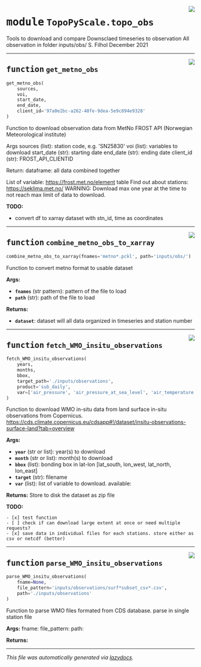 <!-- markdownlint-disable -->

<a href="https://github.com/ArcticSnow/TopoPyScale/TopoPyScale/topo_obs.py#L0"><img align="right" style="float:right;" src="https://img.shields.io/badge/-source-cccccc?style=flat-square"></a>

# <kbd>module</kbd> `TopoPyScale.topo_obs`
Tools to download and compare Downsclaed timeseries to observation All observation in folder inputs/obs/ S. Filhol December 2021 


---

<a href="https://github.com/ArcticSnow/TopoPyScale/TopoPyScale/topo_obs.py#L15"><img align="right" style="float:right;" src="https://img.shields.io/badge/-source-cccccc?style=flat-square"></a>

## <kbd>function</kbd> `get_metno_obs`

```python
get_metno_obs(
    sources,
    voi,
    start_date,
    end_date,
    client_id='97a0e2bc-a262-48fe-9dea-5e9c894e9328'
)
```

Function to download observation data from MetNo FROST API (Norwegian Meteorological institute) 

Args  sources (list): station code, e.g. 'SN25830'  voi (list): variables to download  start_date (str): starting date  end_date (str): ending date  client_id (str): FROST_API_CLIENTID 

Return:   dataframe: all data combined together 

List of variable: https://frost.met.no/element table Find out about stations: https://seklima.met.no/  WARNING: Download max one year at the time to not reach max limit of data to download. 



**TODO:**
 
- convert df to xarray dataset with stn_id, time as coordinates 


---

<a href="https://github.com/ArcticSnow/TopoPyScale/TopoPyScale/topo_obs.py#L74"><img align="right" style="float:right;" src="https://img.shields.io/badge/-source-cccccc?style=flat-square"></a>

## <kbd>function</kbd> `combine_metno_obs_to_xarray`

```python
combine_metno_obs_to_xarray(fnames='metno*.pckl', path='inputs/obs/')
```

Function to convert metno format to usable dataset 



**Args:**
 
 - <b>`fnames`</b> (str pattern):  pattern of the file to load 
 - <b>`path`</b> (str):  path of the file to load 



**Returns:**
 
 - <b>`dataset`</b>:  dataset will all data organized in timeseries and station number 


---

<a href="https://github.com/ArcticSnow/TopoPyScale/TopoPyScale/topo_obs.py#L92"><img align="right" style="float:right;" src="https://img.shields.io/badge/-source-cccccc?style=flat-square"></a>

## <kbd>function</kbd> `fetch_WMO_insitu_observations`

```python
fetch_WMO_insitu_observations(
    years,
    months,
    bbox,
    target_path='./inputs/observations',
    product='sub_daily',
    var=['air_pressure', 'air_pressure_at_sea_level', 'air_temperature', 'dew_point_temperature', 'wind_from_direction', 'wind_speed']
)
```

Function to download WMO in-situ data from land surface in-situ observations from Copernicus. https://cds.climate.copernicus.eu/cdsapp#!/dataset/insitu-observations-surface-land?tab=overview 



**Args:**
 
 - <b>`year`</b> (str or list):  year(s) to download 
 - <b>`month`</b> (str or list):  month(s) to download 
 - <b>`bbox`</b> (list):  bonding box in lat-lon [lat_south, lon_west, lat_north, lon_east] 
 - <b>`target`</b> (str):  filename 
 - <b>`var`</b> (list):  list of variable to download. available: 



**Returns:**
 Store to disk the dataset as zip file 



**TODO:**
 
    - [x] test function 
    - [ ] check if can download large extent at once or need multiple requests? 
    - [x] save data in individual files for each stations. store either as csv or netcdf (better) 


---

<a href="https://github.com/ArcticSnow/TopoPyScale/TopoPyScale/topo_obs.py#L193"><img align="right" style="float:right;" src="https://img.shields.io/badge/-source-cccccc?style=flat-square"></a>

## <kbd>function</kbd> `parse_WMO_insitu_observations`

```python
parse_WMO_insitu_observations(
    fname=None,
    file_pattern='inputs/observations/surf*subset_csv*.csv',
    path='./inputs/observations'
)
```

Function to parse WMO files formated from CDS database. parse in single station file 



**Args:**
  fname:  file_pattern:  path: 



**Returns:**
 




---

_This file was automatically generated via [lazydocs](https://github.com/ml-tooling/lazydocs)._

